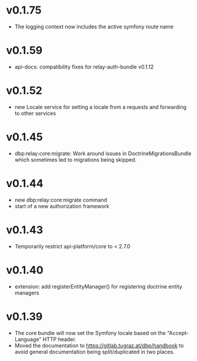 # v0.1.75

* The logging context now includes the active symfony route name

# v0.1.59

* api-docs: compatibility fixes for relay-auth-bundle v0.1.12

# v0.1.52

* new Locale service for setting a locale from a requests and forwarding
  to other services

# v0.1.45

* dbp:relay:core:migrate: Work around issues in DoctrineMigrationsBundle which
  sometimes led to migrations being skipped.

# v0.1.44

* new dbp:relay:core:migrate command
* start of a new authorization framework

# v0.1.43

* Temporarily restrict api-platform/core to < 2.7.0

# v0.1.40

* extension: add registerEntityManager() for registering doctrine entity managers

# v0.1.39

* The core bundle will now set the Symfony locale based on the "Accept-Language" HTTP header.
* Moved the documentation to https://gitlab.tugraz.at/dbp/handbook to avoid
  general documentation being split/duplicated in two places.
